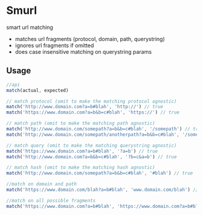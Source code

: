 # Smurl
smart url matching

- matches url fragments (protocol, domain, path, querystring)
- ignores url fragments if omitted
- does case insensitive matching on querystring params

## Usage

```javascript
//api
match(actual, expected)

// match protocol (omit to make the matching protocol agnostic)
match('http://www.domain.com?a=b#blah', 'http://') // true
match('https://www.domain.com?a=b&b=c#blah', 'https://') // true

// match path (omit to make the matching path agnostic)
match('http://www.domain.com/somepath?a=b&b=c#blah', '/somepath') // true
match('http://www.domain.com/somepath/anotherpath?a=b&b=c#blah', '/somepath') // false

// match query (omit to make the matching querystring agnostic)
match('https://www.domain.com?a=b#blah', '?a=b') // true
match('http://www.domain.com?a=b&b=c#blah', '?b=c&a=b') // true

// match hash (omit to make the matching hash agnostic)
match('http://www.domain.com/somepath?a=b&b=c#blah', '#blah') // true

//match on domain and path
match('https://www.domain.com/blah?a=b#blah', 'www.domain.com/blah') // true

//match on all possible fragments
match('https://www.domain.com?a=b#blah', 'https://www.domain.com?a=b#blah') // true
```
